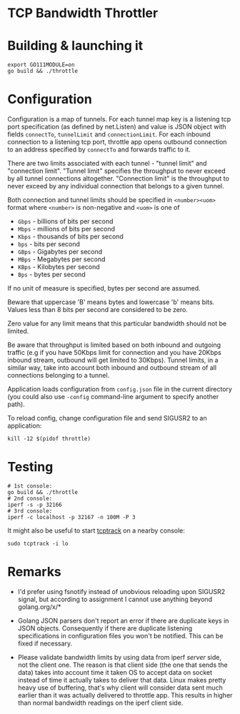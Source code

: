 # TCP Bandwidth Throttler

# Building & launching it

```
export GO111MODULE=on
go build && ./throttle
```

# Configuration

Configuration is a map of tunnels. For each tunnel map key is a listening tcp
port specification (as defined by net.Listen) and value is JSON object with
fields ```connectTo```, ```tunnelLimit``` and ```connectionLimit```. For each
inbound connection to a listening tcp port, throttle app opens outbound connection
to an address specified by ```connectTo``` and forwards traffic to it.

There are two limits associated with each tunnel - "tunnel limit" and
"connection limit". "Tunnel limit" specifies the throughput to never exceed
by all tunnel connections altogether. "Connection limit" is the throughput
to never exceed by any individual connection that belongs to a given tunnel.

Both connection and tunnel limits should be specified in ```<number><uom>```
format where ```<number>``` is non-negative and ```<uom>``` is one of
  * ```Gbps``` - billions of bits per second
  * ```Mbps``` - millions of bits per second
  * ```Kbps``` - thousands of bits per second
  * ```bps``` - bits per second
  * ```GBps``` - Gigabytes per second
  * ```MBps``` - Megabytes per second
  * ```KBps``` - Kilobytes per second
  * ```Bps``` - bytes per second

If no unit of measure is specified, bytes per second are assumed.

Beware that uppercase 'B' means bytes and lowercase 'b' means bits. Values less
than 8 bits per second are considered to be zero.

Zero value for any limit means that this particular bandwidth should not be
limited.

Be aware that throughput is limited based on both inbound and outgoing traffic
(e.g if you have 50Kbps limit for connection and you have 20Kbps inbound stream,
outbound will get limited to 30Kbps). Tunnel limits, in a similar way, take into
account both inbound and outbound stream of all connections belonging to a
tunnel.

Application loads configuration from ```config.json``` file in the current
directory (you could also use ```-config``` command-line argument to specify
another path).

To reload config, change configuration file and send SIGUSR2 to an application:
```
kill -12 $(pidof throttle)
```

# Testing

```
# 1st console:
go build && ./throttle
# 2nd console:
iperf -s -p 32166
# 3rd console:
iperf -c localhost -p 32167 -n 100M -P 3
```

It might also be useful to start [tcptrack](https://linux.die.net/man/1/tcptrack)
on a nearby console:

```
sudo tcptrack -i lo
```

# Remarks

 * I'd prefer using fsnotify instead of unobvious reloading upon SIGUSR2 signal,
   but according to assignment I cannot use anything beyond golang.org/x/*

 * Golang JSON parsers don't report an error if there are duplicate keys in JSON
   objects. Consequently if there are duplicate listening specifications in
   configuration files you won't be notified. This can be fixed if necessary.

 * Please validate bandwidth limits by using data from iperf *server* side, not
   the client one. The reason is that client side (the one that sends the data)
   takes into account time it taken OS to accept data on socket instead of time
   it actually takes to deliver that data. Linux makes pretty heavy use of
   buffering, that's why client will consider data sent much earlier than it was
   actually delivered to throttle app. This results in higher than normal
   bandwidth readings on the iperf client side.
